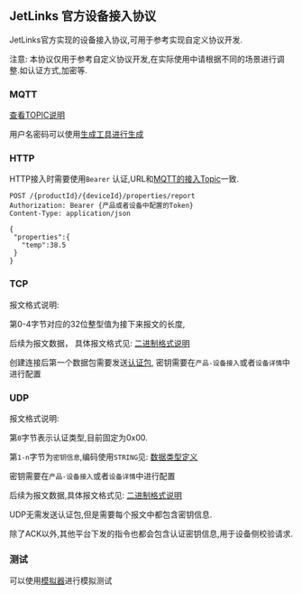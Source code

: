 ## JetLinks 官方设备接入协议

JetLinks官方实现的设备接入协议,可用于参考实现自定义协议开发.

注意: 本协议仅用于参考自定义协议开发,在实际使用中请根据不同的场景进行调整.如认证方式,加密等.

### MQTT

[查看TOPIC说明](http://doc.jetlinks.cn/dev-guide/jetlinks-protocol-support.html)

用户名密码可以使用[生成工具进行生成](http://doc.jetlinks.cn/basics-guide/mqtt-auth-generator.html)

### HTTP

HTTP接入时需要使用`Bearer`
认证,URL和[MQTT的接入Topic]((http://doc.jetlinks.cn/basics-guide/jetlinks-protocol-support.html))一致.

```http request
POST /{productId}/{deviceId}/properties/report
Authorization: Bearer {产品或者设备中配置的Token}
Content-Type: application/json

{
 "properties":{
   "temp":38.5
 }
}
```

### TCP

报文格式说明:

第0-4字节对应的32位整型值为接下来报文的长度,

后续为报文数据，
具体报文格式见: [二进制格式说明](src/main/resources/binary-protocol.md)

创建连接后第一个数据包需要发送[认证包](src/main/resources/binary-protocol.md#0x01-online-首次连接),
密钥需要在`产品-设备接入`或者`设备详情`中进行配置

### UDP

报文格式说明:

第`0`字节表示认证类型,目前固定为0x00.

第`1-n`字节为`密钥信息`,编码使用`STRING`见: [数据类型定义](src/main/resources/binary-protocol.md#数据类型)

密钥需要在`产品-设备接入`或者`设备详情`中进行配置

后续为报文数据,具体报文格式见: [二进制格式说明](src/main/resources/binary-protocol.md)

UDP无需发送认证包,但是需要每个报文中都包含密钥信息.

除了ACK以外,其他平台下发的指令也都会包含认证密钥信息,用于设备侧校验请求.


### 测试

可以使用[模拟器](http://github.com/jetlinks/device-simulator)进行模拟测试
